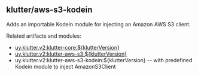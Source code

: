 ## klutter/aws-s3-kodein

Adds an importable Kodein module for injecting an Amazon AWS S3 client.

Related artifacts and modules:

* [uy.klutter.v2:klutter-core:${klutterVersion}](../aws-core)
* [uy.klutter.v2:klutter-aws-s3:${klutterVersion}](../aws-s3)
* uy.klutter.v2:klutter-aws-s3-kodein:${klutterVersion}  -- with predefined Kodein module to inject AmazonS3Client


